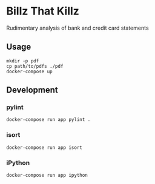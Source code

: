 # Billz That Killz
Rudimentary analysis of bank and credit card statements

## Usage
```
mkdir -p pdf
cp path/to/pdfs ./pdf
docker-compose up
```

## Development
### pylint
```
docker-compose run app pylint .
```

### isort
```
docker-compose run app isort
```

### iPython
```
docker-compose run app ipython
```
